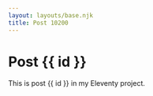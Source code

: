 ```yaml
---
layout: layouts/base.njk
title: Post 10200
---
```


# Post {{ id }}

This is post {{ id }} in my Eleventy project.
